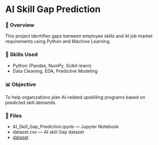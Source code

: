 # AI Skill Gap Prediction

### 📌 Overview
This project identifies gaps between employee skills and AI job market requirements using Python and Machine Learning.

### 🧠 Skills Used
- Python (Pandas, NumPy, Scikit-learn)
- Data Cleaning, EDA, Predictive Modeling

### 📊 Objective
To help organizations plan AI-related upskilling programs based on predicted skill demands.

### 📁 Files
- AI_Skill_Gap_Prediction.ipynb — Jupyter Notebook
- dataset.csv — AI skill Gap dataset
- <a href="https://github.com/VimalKumar-03/AI_Skill_Gap_Prediction/blob/main/AI_Skill_Gap_Dataset_20000.csv">dataset</a>

